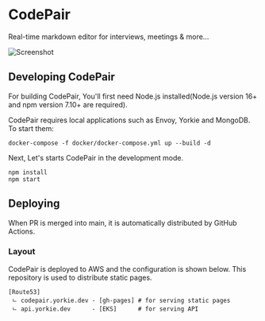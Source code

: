 # CodePair

Real-time markdown editor for interviews, meetings & more...

![Screenshot](media/screenshot.png)

## Developing CodePair
For building CodePair, You'll first need Node.js installed(Node.js version 16+ and npm version 7.10+ are required).

CodePair requires local applications such as Envoy, Yorkie and MongoDB. To start them:

```
docker-compose -f docker/docker-compose.yml up --build -d
```

Next, Let's starts CodePair in the development mode.

```
npm install
npm start
```

## Deploying

When PR is merged into main, it is automatically distributed by GitHub Actions.

### Layout

CodePair is deployed to AWS and the configuration is shown below. This repository is used to distribute static pages.

```
[Route53]
 ㄴ codepair.yorkie.dev - [gh-pages] # for serving static pages
 ㄴ api.yorkie.dev      - [EKS]      # for serving API
```
